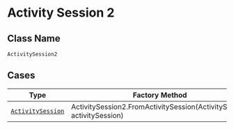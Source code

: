 
# Activity Session 2

## Class Name

`ActivitySession2`

## Cases

| Type | Factory Method |
|  --- | --- |
| [`ActivitySession`](../../../doc/models/activity-session.md) | ActivitySession2.FromActivitySession(ActivitySession activitySession) |

